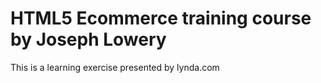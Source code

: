# HTML5 Ecommerce training course by Joseph Lowery

This is a learning exercise presented by lynda.com

